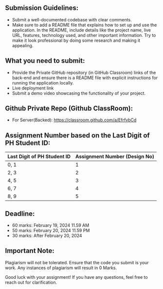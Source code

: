 ## **Submission Guidelines:**

-  Submit a well-documented codebase with clear comments.
-  Make sure to add a README file that explains how to set up and use the application. In the README, include details like the project name, live URL, features, technology used, and other important information. Try to make it look professional by doing some research and making it appealing.

## What you need to submit:

-  Provide the Private GitHub repository (in GitHub Classroom) links of the back-end and ensure there is a README file with explicit instructions for running the application locally.
-  Live deployment link
-  Submit a demo video showcasing the functionality of your project.

## Github Private Repo (Github ClassRoom):

-  For Server(Backed): https://classroom.github.com/a/EfrfvbCd

## Assignment Number based on the Last Digit of PH Student ID:

| Last Digit of PH Student ID | Assignment Number (Design No) |
| --------------------------- | ----------------------------- |
| 0, 1                        | 1                             |
| 2, 3                        | 2                             |
| 4, 5                        | 3                             |
| 6, 7                        | 4                             |
| 8, 9                        | 5                             |

## **Deadline:**

-  60 marks: February 19, 2024 11.59 AM
-  50 marks: February 20, 2024 11.59 PM
-  30 marks: After February 20, 2024

## Important Note:

Plagiarism will not be tolerated. Ensure that the code you submit is your work. Any instances of plagiarism will result in 0 Marks.

Good luck with your assignment! If you have any questions, feel free to reach out for clarification.
